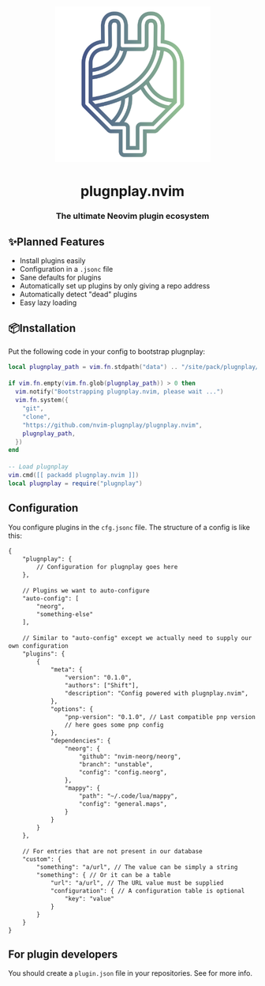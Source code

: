<div align="center">

<img src="res/plugnplay.svg" width=315>

# plugnplay.nvim

### The ultimate Neovim plugin ecosystem

</div>

## ✨Planned Features
- Install plugins easily
- Configuration in a `.jsonc` file
- Sane defaults for plugins
- Automatically set up plugins by only giving a repo address
- Automatically detect "dead" plugins
- Easy lazy loading

## 📦Installation

Put the following code in your config to bootstrap plugnplay:
```lua
local plugnplay_path = vim.fn.stdpath("data") .. "/site/pack/plugnplay/opt/plugnplay.nvim"

if vim.fn.empty(vim.fn.glob(plugnplay_path)) > 0 then
  vim.notify("Bootstrapping plugnplay.nvim, please wait ...")
  vim.fn.system({
    "git",
    "clone",
    "https://github.com/nvim-plugnplay/plugnplay.nvim",
    plugnplay_path,
  })
end

-- Load plugnplay
vim.cmd([[ packadd plugnplay.nvim ]])
local plugnplay = require("plugnplay")
```

## Configuration
You configure plugins in the `cfg.jsonc` file.
The structure of a config is like this:

```jsonc
{
    "plugnplay": {
        // Configuration for plugnplay goes here
    },

    // Plugins we want to auto-configure
    "auto-config": [
        "neorg",
        "something-else"
    ],

    // Similar to "auto-config" except we actually need to supply our own configuration
    "plugins": {
        {
            "meta": {
                "version": "0.1.0",
                "authors": ["Shift"],
                "description": "Config powered with plugnplay.nvim",
            },
            "options": {
                "pnp-version": "0.1.0", // Last compatible pnp version
                // here goes some pnp config
            },
            "dependencies": {
                "neorg": {
                    "github": "nvim-neorg/neorg",
                    "branch": "unstable",
                    "config": "config.neorg",
                },
                "mappy": {
                    "path": "~/.code/lua/mappy",
                    "config": "general.maps",
                }
            }
        }
    },

    // For entries that are not present in our database
    "custom": {
        "something": "a/url", // The value can be simply a string
        "something": { // Or it can be a table
            "url": "a/url", // The URL value must be supplied
            "configuration": { // A configuration table is optional
                "key": "value"
            }
        }
    }
}
```

## For plugin developers
You should create a `plugin.json` file in your repositories.
See <link to correct lines in specs.norg> for more info.
